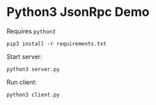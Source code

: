 Python3 JsonRpc Demo
=========================

Requires `python3`

```
pip3 install -r requirements.txt 
```

Start server:

```
python3 server.py
```

Run client:

```
python3 client.py
```